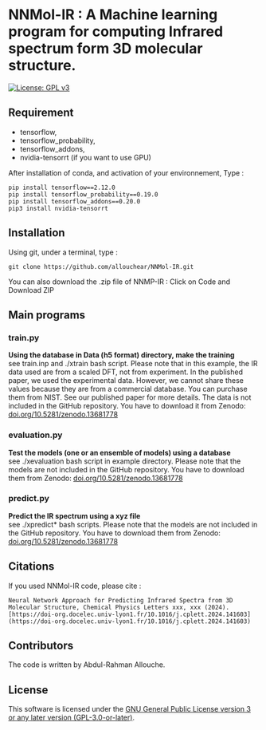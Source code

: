 NNMol-IR : A Machine learning program for computing Infrared spectrum form 3D molecular structure.
=========================================================================================

[![License: GPL v3](https://img.shields.io/badge/License-GPLv3-blue.svg)](https://www.gnu.org/licenses/gpl-3.0)

## Requirement
 - tensorflow, 
 - tensorflow_probability, 
 - tensorflow_addons, 
 - nvidia-tensorrt (if you want to use GPU)

After installation of conda, and activation of your environnement,  Type : 
```console
pip install tensorflow==2.12.0
pip install tensorflow_probability==0.19.0
pip install tensorflow_addons==0.20.0
pip3 install nvidia-tensorrt
```

## Installation

Using git, under a terminal, type : 
```console
git clone https://github.com/allouchear/NNMol-IR.git
```
You can also download the .zip file of NNMP-IR : Click on Code and Download ZIP

## Main programs

### train.py
**Using the database in Data (h5 format) directory, make the training**\
see train.inp and ./xtrain bash script.
Please note that in this example, the IR data used are from a scaled DFT, not from experiment. In the published paper, we used the experimental data. However, we cannot share these values because they are from a commercial database. You can purchase them from NIST. See our published paper for more details.
The data is not included in the GitHub repository. You have to download it from Zenodo: [doi.org/10.5281/zenodo.13681778](https://doi.org/10.5281/zenodo.13681778)

### evaluation.py
**Test the models (one or an ensemble of models) using a database**\
see  ./xevaluation bash script in example directory.
Please note that the models are not included in the GitHub repository. You have to download them from Zenodo: [doi.org/10.5281/zenodo.13681778](https://doi.org/10.5281/zenodo.13681778)

### predict.py
**Predict the IR spectrum using a xyz file**\
see ./xpredict\* bash scripts.
Please note that the models are not included in the GitHub repository. You have to download them from Zenodo: [doi.org/10.5281/zenodo.13681778](https://doi.org/10.5281/zenodo.13681778)

## Citations

If you used NNMol-IR code, please cite :

    Neural Network Approach for Predicting Infrared Spectra from 3D Molecular Structure, Chemical Physics Letters xxx, xxx (2024). [https://doi-org.docelec.univ-lyon1.fr/10.1016/j.cplett.2024.141603](https://doi-org.docelec.univ-lyon1.fr/10.1016/j.cplett.2024.141603)

## Contributors
The code is written by Abdul-Rahman Allouche.

## License
This software is licensed under the [GNU General Public License version 3 or any later version (GPL-3.0-or-later)](https://www.gnu.org/licenses/gpl.txt).

